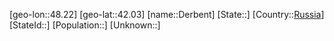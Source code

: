 ﻿---
location: [42.03,48.22]
type: City
tags:
- geo/City


SpocWebEntityId: 29755
isDeleted: false
confidential: public

---
[geo-lon::48.22]
[geo-lat::42.03]
[name::Derbent]
[State::]
[Country::[Russia](geo/Continent/Europe/Russia.md)]
[StateId::]
[Population::]
[Unknown::]

